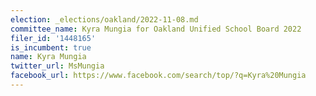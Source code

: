 ```yaml
---
election: _elections/oakland/2022-11-08.md
committee_name: Kyra Mungia for Oakland Unified School Board 2022
filer_id: '1448165'
is_incumbent: true
name: Kyra Mungia
twitter_url: MsMungia
facebook_url: https://www.facebook.com/search/top/?q=Kyra%20Mungia
---
```

